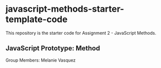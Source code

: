 # javascript-methods-starter-template-code
This repository is the starter code for Assignment 2 - JavaScript Methods. 

## JavaScript Prototype: Method ##
Group Members: Melanie Vasquez

